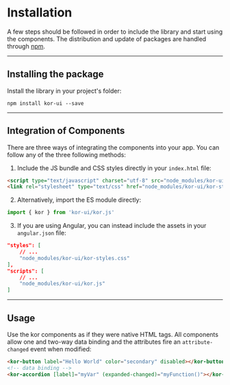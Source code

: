 # Installation

A few steps should be followed in order to include the library and start using the components. The distribution and update of packages are handled through [npm](https://www.npmjs.com/package/kor-ui).

---

## Installing the package

Install the library in your project's folder:

```
npm install kor-ui --save
```

---

## Integration of Components

There are three ways of integrating the components into your app. You can follow any of the three following methods:

1. Include the JS bundle and CSS styles directly in your `index.html` file:

```html
<script type="text/javascript" charset="utf-8" src="node_modules/kor-ui/kor.js"></script>
<link rel="stylesheet" type="text/css" href="node_modules/kor-ui/kor-styles.css">
```

2. Alternatively, import the ES module directly:

```js
import { kor } from 'kor-ui/kor.js' 
```

3. If you are using Angular, you can instead include the assets in your `angular.json` file:

```json
"styles": [
    // ...    
    "node_modules/kor-ui/kor-styles.css"
],
"scripts": [
    // ...
    "node_modules/kor-ui/kor.js"
]
```

---

## Usage

Use the kor components as if they were native HTML tags. All components allow one and two-way data binding and the attributes fire an `attribute-changed` event when modified:

```html
<kor-button label="Hello World" color="secondary" disabled></kor-button>
<!-- data binding -->
<kor-accordion [label]="myVar" (expanded-changed)="myFunction()"></kor-accordion>
```